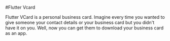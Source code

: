 #Flutter Vcard

Flutter VCard is a personal business card. Imagine every time you wanted to give someone your contact details or your business card but you didn't have it on you. Well, now you can get them to download your business card as an app.
